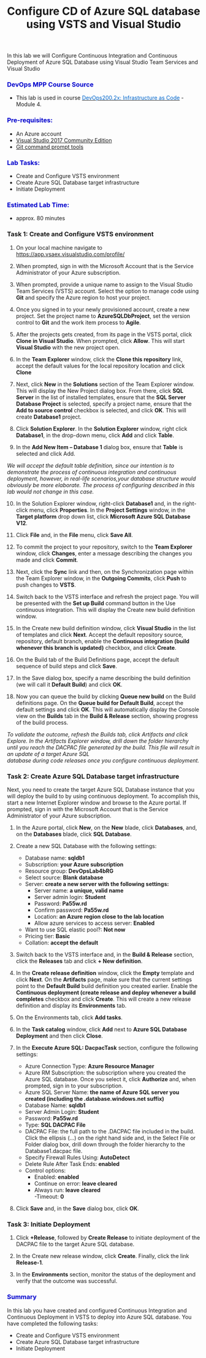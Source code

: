 ﻿---
layout: page
title:  Configure CD of Azure SQL database using VSTS and Visual Studio
category: IaC
order: 5
---

In this lab we will Configure Continuous Integration and Continuous Deployment of Azure SQL Database using Visual Studio Team Services and Visual Studio


<h3><span style="color: #0000CD;">DevOps MPP Course Source </span></h3>

- This lab is used in course <a href="https://www.edx.org/course/infrastructure-code-microsoft-devops200-2x-0" target="_blank"><span style="color: #0066cc;" color="#0066cc">DevOps200.2x: Infrastructure as Code</span></a> - Module 4.

<h3><span style="color: #0000CD;"> Pre-requisites:</span></h3>

- An Azure account
- [Visual Studio 2017 Community Edition](https://www.visualstudio.com/vs/community/)
- [Git command prompt tools](https://git-scm.com/downloads)

<h3><span style="color: #0000CD;"> Lab Tasks:</span></h3> 


- Create and Configure VSTS environment
- Create Azure SQL Database target infrastructure
- Initiate Deployment
  

<h3><span style="color: #0000CD;">Estimated Lab Time:</span></h3>

- approx. 80 minutes  


  
### Task 1: Create and Configure VSTS environment


 
1.	On your local machine navigate to <a href="https://app.vsaex.visualstudio.com/profile/" target="_blank"><span style="color: #0066cc;" color="#0066cc">https://app.vsaex.visualstudio.com/profile/</span></a>

2.	When prompted, sign in with the Microsoft Account that is the Service Administrator of your Azure subscription. 

3.	When prompted, provide a unique name to assign to the Visual Studio Team Services (VSTS) account. Select the option to manage code using **Git** and specify the Azure region to host your project. 

4.	Once you signed in to your newly provisioned account, create a new project. Set the project name to **AzureSQLDbProject**, set the version control to **Git** and the work item process to **Agile**. 

5.	After the projects gets created, from its page in the VSTS portal, click **Clone in Visual Studio**. When prompted, click **Allow**. This will start **Visual Studio** with the new project open. 

6.	In the **Team Explorer** window, click the **Clone this repository** link, accept the default values for the local repository location and click **Clone** 

7.	Next, click **New** in the **Solutions** section of the Team Explorer window. This will display the New Project dialog box. From there, click **SQL Server** in the list of installed templates, ensure that the **SQL Server Database Project** is selected, specify a project name, ensure that the **Add to source control** checkbox is selected, and click **OK**. This will create **Database1** project. 

8.	Click **Solution Explorer**. In the **Solution Explorer** window, right click **Database1**, in the drop-down menu, click **Add** and click **Table**.  

9.	In the **Add New Item – Database 1** dialog box, ensure that **Table** is selected and click Add.  
 
*We will accept the default table definition, since our intention is to demonstrate the process of continuous integration and continuous deployment, however, in real-life scenarios,your database structure would obviously be more elaborate. The process of configuring described in this lab would not change in this case.*
 
10.	In the Solution Explorer window, right-click **Database1** and, in the right-click menu, click **Properties**. In the **Project Settings** window, in the **Target platform** drop down list, click **Microsoft Azure SQL Database V12**. 

11.	Click **File** and, in the **File** menu, click **Save All**. 

12.	To commit the project to your repository, switch to the **Team Explorer** window, click **Changes**, enter a message describing the changes you made and click **Commit**.  

13.	Next, click the **Sync** link and then, on the Synchronization page within the Team Explorer window, in the **Outgoing Commits**, click **Push** to push changes to **VSTS**. 

14.	Switch back to the VSTS interface and refresh the project page. You will be presented with the **Set up Build** command button in the Use continuous integration. This will display the Create new build definition window.   

15.	In the Create new build definition window, click **Visual Studio** in the list of templates and click **Next**. Accept the default repository source, repository, default branch, enable the **Continuous integration (build whenever this branch is updated)** checkbox, and click **Create**.  

16.	On the Build tab of the Build Definitions page, accept the default sequence of build steps and click **Save**. 

17.	In the Save dialog box, specify a name describing the build definition (we will call it **Default Build**) and click **OK**.  

18.	Now you can queue the build by clicking **Queue new build** on the Build definitions page. On the **Queue build for Default Build**, accept the default settings and click **OK**. This will automatically display the Console view on the **Builds** tab in the **Build & Release** section, showing progress of the build process.  
 
*To validate the outcome, refresh the Builds tab, click Artifacts and click Explore. In the 
Artifacts Explorer window, drill down the folder hierarchy until you reach the DACPAC 
file generated by the build. This file will result in an update of a target Azure SQL	 
database during code releases once you configure continuous deployment.*
 

 
### Task 2:  Create Azure SQL Database target infrastructure

Next, you need to create the target Azure SQL Database instance that you will deploy the build to by using continuous deployment. To accomplish this, start a new Internet Explorer window and browse to the Azure portal. If prompted, sign in with the Microsoft Account that is the Service Administrator of your Azure subscription.  

1.	In the Azure portal, click **New**, on the **New** blade, click **Databases**, and, on the **Databases** blade, click **SQL Database**. 

2.	Create a new SQL Database with the following settings: 
    - Database name: **sqldb1**
    - Subscription: **your Azure subscription**
    - Resource group: **DevOpsLab4bRG** 
    - Select source: **Blank database** 
    - Server: **create a new server with the following settings:** 
        - Server name: **a unique, valid name** 
        - Server admin login: **Student**
        - Password: **Pa55w.rd** 
        - Confirm password: **Pa55w.rd** 
        - Location: **an Azure region close to the lab location**  
        - Allow azure services to access server: **Enabled** 
    - Want to use SQL elastic pool?: **Not now**  
    - Pricing tier: **Basic** 
    - Collation: **accept the default**

3.	Switch back to the VSTS interface and, in the **Build & Release** section, click the **Releases** tab and click **+ New definition**.  

4.	In the **Create release definition** window, click the **Empty** template and click **Next**. On the **Artifacts** page, make sure that the current settings point to the **Default Build** build definition you created earlier. Enable the **Continuous deployment (create release and deploy whenever a build completes** checkbox and click **Create**. This will create a new release definition and display its **Environments** tab. 

5.	On the Environments tab, click **Add tasks**.  

6.	In the **Task catalog** window, click **Add** next to **Azure SQL Database Deployment** and then click **Close**.  

7.	In the **Execute Azure SQL: DacpacTask** section, configure the following settings:  
    - Azure Connection Type: **Azure Resource Manager**  
    - Azure RM Subscription: the subscription where you created the Azure SQL database. Once you select it, click **Authorize** and, when prompted, sign in to your subscription.  
    - Azure SQL Server Name: **the name of Azure SQL server you created (including the .database.windows.net suffix)**  
    - Database Name: **sqldb1**  
    - Server Admin Login: **Student** 
    - Password: **Pa55w.rd** 
    - Type: **SQL DACPAC File**  
    - DACPAC File: the full path to the .DACPAC file included in the build. Click the ellipsis (…) on the right hand side and, in the Select File or Folder dialog box, drill down through the folder hierarchy to the Database1.dacpac file. 
    - Specify Firewall Rules Using: **AutoDetect** 
    - Delete Rule After Task Ends: **enabled**  
    - Control options: 
        - Enabled: **enabled**  
        - Continue on error: **leave cleared**  
        - Always run: **leave cleared**  
        -Timeout: **0**  

8.	Click **Save** and, in the **Save** dialog box, click **OK**. 

### Task 3: Initiate Deployment

1.	Click **+Release**, followed by **Create Release** to initiate deployment of the DACPAC file to the target Azure SQL database.  

2.	In the Create new release window, click **Create**. Finally, click the link **Release-1**. 

3.	In the **Environments** section, monitor the status of the deployment and verify that the outcome was successful. 
 
<h3><span style="color: #0000CD;"> Summary</span></h3>

In this lab you have created and configured Continuous Integration and Continuous Deployment in VSTS to deploy into Azure SQL database. You have completed the following tasks:

- Create and Configure VSTS environment
- Create Azure SQL Database target infrastructure
- Initiate Deployment